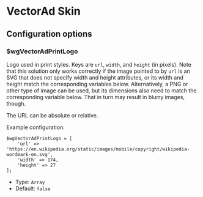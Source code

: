 VectorAd Skin
========================

Configuration options
---------------------

### $wgVectorAdPrintLogo

Logo used in print styles. Keys are `url`, `width`, and `height` (in
pixels). Note that this solution only works correctly if the image
pointed to by `url` is an SVG that does not specify width and height
attributes, or its width and height match the corresponding variables
below. Alternatively, a PNG or other type of image can be used, but
its dimensions also need to match the corresponding variable below.
That in turn may result in blurry images, though.

The URL can be absolute or relative.

Example configuration:

	$wgVectorAdPrintLogo = [
		'url' => 'https://en.wikipedia.org/static/images/mobile/copyright/wikipedia-wordmark-en.svg',
		'width' => 174,
		'height' => 27
	];

* Type: `Array`
* Default: `false`
